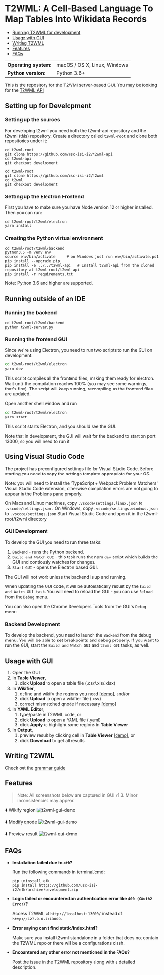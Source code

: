 # T2WML: A Cell-Based Language To Map Tables Into Wikidata Records

* [Running T2WML for development](#development)
* [Usage with GUI](#usage_with_gui)
* [Writing T2WML](#writing_t2wml)
* [Features](#features)
* [FAQs](#faqs)

<table>
  <tr><td><b>Operating system:</b></td><td>macOS / OS X, Linux, Windows</td></tr>
  <tr><td><b>Python version:</b></td><td>Python 3.6+</td></tr>
</table>

This is the repository for the T2WMl server-based GUI. You may be looking for the [T2WML API](https://github.com/usc-isi-i2/t2wml-api)



## Setting up for Development
<span id="development"></span>  

### Setting up the sources

For developing t2wml you need both the t2wml-api repository and the t2wml (this) repository.
Create a directory called `t2wml-root` and clone both repositories under it:

```
cd t2wml-root
git clone https://github.com/usc-isi-i2/t2wml-api
cd t2wml-api
git checkout development
```

```
cd t2wml-root
git clone https://github.com/usc-isi-i2/t2wml
cd t2wml
git checkout development
```

### Setting up the Electron Frontend

First you have to make sure you have Node version 12 or higher installed. Then you can run:

```
cd t2wml-root/t2wml/electron
yarn install
```

### Creating the Python virtual environment

```
cd t2wml-root/t2wml/backend
python3.6 -m venv env
source env/bin/activate     # on Windows just run env/bin/activate.ps1
pip install --upgrade pip
pip install -e ../../t2wml-api   # Install t2wml-api from the cloned repository at t2wml-root/t2wml-api
pip install -r requirements.txt
```

Note: Python 3.6 and higher are supported.

## Running outside of an IDE
### Running the backend

```
cd t2wml-root/t2wml/backend
python t2wml-server.py
```

### Running the frontend GUI
Since we're using Electron, you need to run two scripts to run the GUI on development:

```sh
cd t2wml-root/t2wml/electron
yarn dev
```

This script compiles all the frontend files, making them ready for electron. Wait until the compilation reaches 100% (you may see some warnings, that's fine). The script will keep running, recompiling as the frontend files are updated.

Open another shell window and run 

```sh
cd t2wml-root/t2wml/electron
yarn start
```

This script starts Electron, and you should see the GUI.

Note that in development, the GUI will wait for the backend to start on port 13000, so you will need to run it.

## Using Visual Studio Code
The project has preconfigured settings file for Visual Studio Code. Before starting you need to copy the settings template appropriate for your OS.

Note: you will need to install the 'TypeScript + Webpack Problem Matchers' Visual Studio Code extension, otherwise compilation errors are not going to appear in the Problems pane properly.

On Macs and Linux machines, copy `.vscode/settings.linux.json` to `.vscode/settings.json` . On Windows, copy `.vscode/settings.windows.json` to `.vscode/settings.json`
Start Visual Studio Code and open it in the t2wml-root/t2wml directory.

### GUI Development
To develop the GUI you need to run three tasks:

1. `Backend` - runs the Python backend.
2. `Build and Watch GUI` - this task runs the npm `dev` script which builds the GUI and contiously watches for changes.
3. `Start GUI` - opens the Electron based GUI.

The GUI will not work unless the backend is up and running.

When updating the GUI code, it will be automatically rebuilt by the `Build and Watch GUI task`. You will need to reload the GUI - you can use `Reload` from the `Debug` menu.

You can also open the Chrome Developers Tools from the GUI's `Debug` menu.

### Backend Development
To develop the backend, you need to launch the `Backend` from the debug menu. You will be able to set breakpoints and debug properly. If you want to run the GUI, start the `Build and Watch GUI` and `t2wml GUI` tasks, as well.

## Usage with GUI
<span id="usage_with_gui"></span>

1. Open the GUI
2. In **Table Viewer**,
	1. click **Upload** to open a table file (.csv/.xls/.xlsx)
3. In **Wikifier**,
	1. define and wikify the regions you need [[demo](#wikify_region)], and/or
	2. click **Upload** to open a wikifier file (.csv)
	3. correct mismatched qnode if necessary [[demo](#modify_qnode)]
4. In **YAML Editor**,
	1. type/paste in T2WML code, or
	2. click **Upload** to open a YAML file (.yaml)
	3. click **Apply** to highlight some regions in **Table Viewer**
5. In **Output**,
	1. preview result by clicking cell in **Table Viewer** [[demo](#preview_result)], or
	2. click **Download** to get all results



## Writing T2WML
<span id="writing_t2wml"></span>

Check out the [grammar guide](docs/grammar.md)


## Features
<span id="features"></span>

> Note: All screenshots below are captured in GUI v1.3. Minor inconsistencies may appear.

<span id="wikify_region"></span>⬇️ Wikify region
![t2wml-gui-demo](docs/demo/t2wml-gui-v1.3-wikifier_add.gif)

<span id="modify_qnode"></span>⬇️ Modify qnode
![t2wml-gui-demo](docs/demo/t2wml-gui-v1.3-wikifier_update.gif)

<span id="preview_result"></span>⬇️ Preview result
![t2wml-gui-demo](docs/demo/t2wml-gui-v1.3-output.gif)


## FAQs
<span id="faqs"></span>

* **Installation failed due to `etk`?**

    Run the following commands in terminal/cmd:
    ```
    pip uninstall etk
    pip install https://github.com/usc-isi-i2/etk/archive/development.zip
    ```

* **Login failed or encountered an authentication error like `400 (OAuth2 Error)`?**
  
    Access T2WML at `http://localhost:13000/` instead of `http://127.0.0.1:13000`.

* **Error saying can't find static/index.html?**
  
    Make sure you install t2wml-standalone in a folder that does not contain the T2WML repo or there will be a configurations clash.

* **Encountered any other error not mentioned in the FAQs?**
  
    Post the issue in the T2WML repository along with a detailed description.
